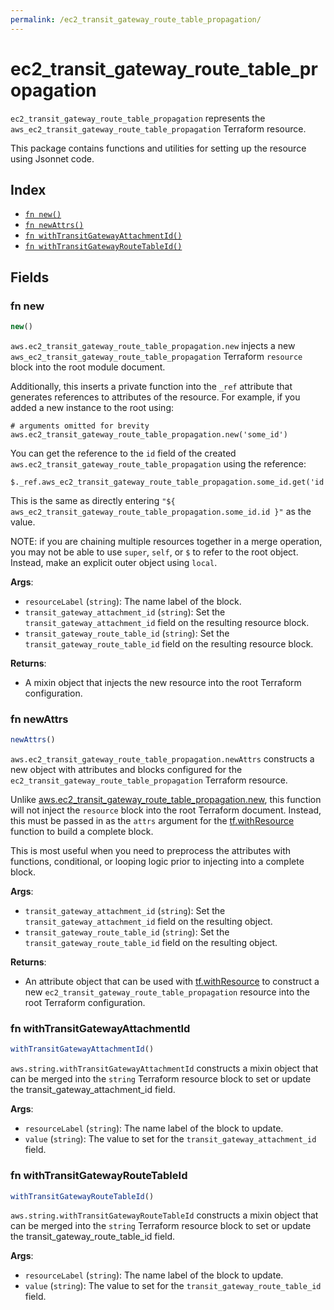 ```yaml
---
permalink: /ec2_transit_gateway_route_table_propagation/
---
```


# ec2_transit_gateway_route_table_propagation

`ec2_transit_gateway_route_table_propagation` represents the `aws_ec2_transit_gateway_route_table_propagation` Terraform resource.



This package contains functions and utilities for setting up the resource using Jsonnet code.


## Index

* [`fn new()`](#fn-new)
* [`fn newAttrs()`](#fn-newattrs)
* [`fn withTransitGatewayAttachmentId()`](#fn-withtransitgatewayattachmentid)
* [`fn withTransitGatewayRouteTableId()`](#fn-withtransitgatewayroutetableid)

## Fields

### fn new

```ts
new()
```


`aws.ec2_transit_gateway_route_table_propagation.new` injects a new `aws_ec2_transit_gateway_route_table_propagation` Terraform `resource`
block into the root module document.

Additionally, this inserts a private function into the `_ref` attribute that generates references to attributes of the
resource. For example, if you added a new instance to the root using:

    # arguments omitted for brevity
    aws.ec2_transit_gateway_route_table_propagation.new('some_id')

You can get the reference to the `id` field of the created `aws.ec2_transit_gateway_route_table_propagation` using the reference:

    $._ref.aws_ec2_transit_gateway_route_table_propagation.some_id.get('id')

This is the same as directly entering `"${ aws_ec2_transit_gateway_route_table_propagation.some_id.id }"` as the value.

NOTE: if you are chaining multiple resources together in a merge operation, you may not be able to use `super`, `self`,
or `$` to refer to the root object. Instead, make an explicit outer object using `local`.

**Args**:
  - `resourceLabel` (`string`): The name label of the block.
  - `transit_gateway_attachment_id` (`string`): Set the `transit_gateway_attachment_id` field on the resulting resource block.
  - `transit_gateway_route_table_id` (`string`): Set the `transit_gateway_route_table_id` field on the resulting resource block.

**Returns**:
- A mixin object that injects the new resource into the root Terraform configuration.


### fn newAttrs

```ts
newAttrs()
```


`aws.ec2_transit_gateway_route_table_propagation.newAttrs` constructs a new object with attributes and blocks configured for the `ec2_transit_gateway_route_table_propagation`
Terraform resource.

Unlike [aws.ec2_transit_gateway_route_table_propagation.new](#fn-new), this function will not inject the `resource`
block into the root Terraform document. Instead, this must be passed in as the `attrs` argument for the
[tf.withResource](https://github.com/tf-libsonnet/core/tree/main/docs#fn-withresource) function to build a complete block.

This is most useful when you need to preprocess the attributes with functions, conditional, or looping logic prior to
injecting into a complete block.

**Args**:
  - `transit_gateway_attachment_id` (`string`): Set the `transit_gateway_attachment_id` field on the resulting object.
  - `transit_gateway_route_table_id` (`string`): Set the `transit_gateway_route_table_id` field on the resulting object.

**Returns**:
  - An attribute object that can be used with [tf.withResource](https://github.com/tf-libsonnet/core/tree/main/docs#fn-withresource) to construct a new `ec2_transit_gateway_route_table_propagation` resource into the root Terraform configuration.


### fn withTransitGatewayAttachmentId

```ts
withTransitGatewayAttachmentId()
```

`aws.string.withTransitGatewayAttachmentId` constructs a mixin object that can be merged into the `string`
Terraform resource block to set or update the transit_gateway_attachment_id field.



**Args**:
  - `resourceLabel` (`string`): The name label of the block to update.
  - `value` (`string`): The value to set for the `transit_gateway_attachment_id` field.


### fn withTransitGatewayRouteTableId

```ts
withTransitGatewayRouteTableId()
```

`aws.string.withTransitGatewayRouteTableId` constructs a mixin object that can be merged into the `string`
Terraform resource block to set or update the transit_gateway_route_table_id field.



**Args**:
  - `resourceLabel` (`string`): The name label of the block to update.
  - `value` (`string`): The value to set for the `transit_gateway_route_table_id` field.
